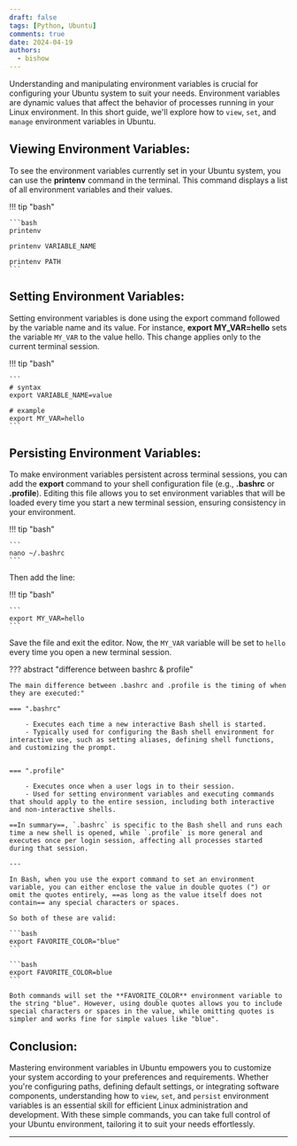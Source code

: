 ```yaml
---
draft: false
tags: [Python, Ubuntu]
comments: true
date: 2024-04-19
authors:
  - bishow
---
```


Understanding and manipulating environment variables is crucial for configuring your Ubuntu system to suit your needs. Environment variables are dynamic values that affect the behavior of processes running in your Linux environment. In this short guide, we'll explore how to `view`, `set`, and `manage` environment variables in Ubuntu.

<!-- more -->


## Viewing Environment Variables:

To see the environment variables currently set in your Ubuntu system, you can use the **printenv** command in the terminal. This command displays a list of all environment variables and their values.

!!! tip "bash"

    ```bash
    printenv

    printenv VARIABLE_NAME

    printenv PATH
    ```


## Setting Environment Variables:

Setting environment variables is done using the export command followed by the variable name and its value. For instance, **export MY_VAR=hello** sets the variable `MY_VAR` to the value hello. This change applies only to the current terminal session.

!!! tip "bash"

    ```
    # syntax
    export VARIABLE_NAME=value

    # example
    export MY_VAR=hello
    ```


## Persisting Environment Variables:

To make environment variables persistent across terminal sessions, you can add the **export** command to your shell configuration file (e.g., **.bashrc** or **.profile**). Editing this file allows you to set environment variables that will be loaded every time you start a new terminal session, ensuring consistency in your environment.

!!! tip "bash"

    ```
    nano ~/.bashrc
    ```

Then add the line:

!!! tip "bash"

    ```
    export MY_VAR=hello
    ```

Save the file and exit the editor. Now, the `MY_VAR` variable will be set to `hello` every time you open a new terminal session.

??? abstract "difference between bashrc & profile"

    The main difference between .bashrc and .profile is the timing of when they are executed:"

    === ".bashrc"

        - Executes each time a new interactive Bash shell is started.
        - Typically used for configuring the Bash shell environment for interactive use, such as setting aliases, defining shell functions, and customizing the prompt.


    === ".profile"
    
        - Executes once when a user logs in to their session.
        - Used for setting environment variables and executing commands that should apply to the entire session, including both interactive and non-interactive shells.
    
    ==In summary==, `.bashrc` is specific to the Bash shell and runs each time a new shell is opened, while `.profile` is more general and executes once per login session, affecting all processes started during that session.

    ---

    In Bash, when you use the export command to set an environment variable, you can either enclose the value in double quotes (") or omit the quotes entirely, ==as long as the value itself does not contain== any special characters or spaces.

    So both of these are valid:

    ```bash
    export FAVORITE_COLOR="blue"
    ```

    ```bash
    export FAVORITE_COLOR=blue
    ```

    Both commands will set the **FAVORITE_COLOR** environment variable to the string "blue". However, using double quotes allows you to include special characters or spaces in the value, while omitting quotes is simpler and works fine for simple values like "blue".



## Conclusion:

Mastering environment variables in Ubuntu empowers you to customize your system according to your preferences and requirements. Whether you're configuring paths, defining default settings, or integrating software components, understanding how to `view`, `set`, and `persist` environment variables is an essential skill for efficient Linux administration and development. With these simple commands, you can take full control of your Ubuntu environment, tailoring it to suit your needs effortlessly.

---
